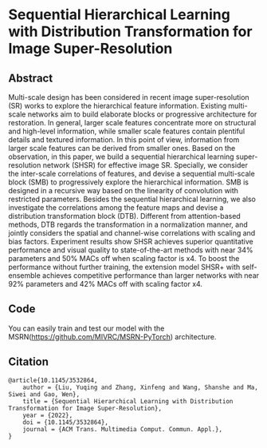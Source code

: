 # Sequential Hierarchical Learning with Distribution Transformation for Image Super-Resolution
## Abstract
Multi-scale design has been considered in recent image super-resolution (SR) works to explore the hierarchical feature information. Existing multi-scale networks aim to build elaborate blocks or progressive architecture for restoration. In general, larger scale features concentrate more on structural and high-level information, while smaller scale features contain plentiful details and textured information. In this point of view, information from larger scale features can be derived from smaller ones. Based on the observation, in this paper, we build a sequential hierarchical learning super-resolution network (SHSR) for effective image SR. Specially, we consider the inter-scale correlations of features, and devise a sequential multi-scale block (SMB) to progressively explore the hierarchical information. SMB is designed in a recursive way based on the linearity of convolution with restricted parameters. Besides the sequential hierarchical learning, we also investigate the correlations among the feature maps and devise a distribution transformation block (DTB). Different from attention-based methods, DTB regards the transformation in a normalization manner, and jointly considers the spatial and channel-wise correlations with scaling and bias factors. Experiment results show SHSR achieves superior quantitative performance and visual quality to state-of-the-art methods with near 34% parameters and 50% MACs off when scaling factor is x4. To boost the performance without further training, the extension model SHSR+ with self-ensemble achieves competitive performance than larger networks with near 92% parameters and 42% MACs off with scaling factor x4.

## Code
You can easily train and test our model with the MSRN(https://github.com/MIVRC/MSRN-PyTorch) architecture.

## Citation
```
@article{10.1145/3532864,
    author = {Liu, Yuqing and Zhang, Xinfeng and Wang, Shanshe and Ma, Siwei and Gao, Wen},
    title = {Sequential Hierarchical Learning with Distribution Transformation for Image Super-Resolution},
    year = {2022},
    doi = {10.1145/3532864},
    journal = {ACM Trans. Multimedia Comput. Commun. Appl.},
}
```
